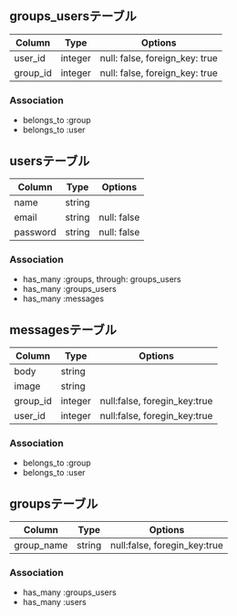 ## groups_usersテーブル

|Column|Type|Options|
|------|----|-------|
|user_id|integer|null: false, foreign_key: true|
|group_id|integer|null: false, foreign_key: true|

### Association
- belongs_to :group
- belongs_to :user

## usersテーブル

|Column|Type|Options|
|------|----|-------|
|name|string||
|email|string|null: false|
|password|string|null: false|

### Association
- has_many :groups, through: groups_users
- has_many :groups_users
- has_many :messages

## messagesテーブル

|Column|Type|Options|
|------|----|-------|
|body|string||
|image|string||
|group_id|integer|null:false, foregin_key:true|
|user_id|integer|null:false, foregin_key:true|

### Association
- belongs_to :group
- belongs_to :user

## groupsテーブル

|Column|Type|Options|
|------|----|-------|
|group_name|string|null:false, foregin_key:true|

### Association
- has_many :groups_users
- has_many :users

